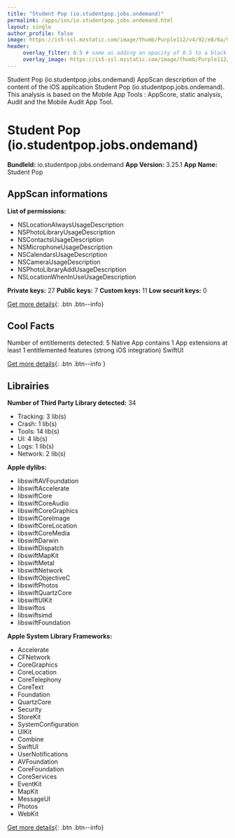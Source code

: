 ```yaml
---
title: "Student Pop (io.studentpop.jobs.ondemand)"
permalink: /apps/ios/io.studentpop.jobs.ondemand.html
layout: single
author_profile: false
image: https://is5-ssl.mzstatic.com/image/thumb/Purple112/v4/92/e8/6a/92e86a6b-6a0d-4f77-b7ff-f0e72a84b93f/AppIcon-0-0-1x_U007emarketing-0-0-0-7-0-0-sRGB-0-0-0-GLES2_U002c0-512MB-85-220-0-0.png/512x512bb.jpg
header: 
     overlay_filter: 0.5 # same as adding an opacity of 0.5 to a black background
     overlay_image: https://is5-ssl.mzstatic.com/image/thumb/Purple112/v4/92/e8/6a/92e86a6b-6a0d-4f77-b7ff-f0e72a84b93f/AppIcon-0-0-1x_U007emarketing-0-0-0-7-0-0-sRGB-0-0-0-GLES2_U002c0-512MB-85-220-0-0.png/512x512bb.jpg
---
```

Student Pop (io.studentpop.jobs.ondemand) AppScan description of the content of the iOS application Student Pop (io.studentpop.jobs.ondemand). This analysis is based on the Mobile App Tools : AppScore, static analysis, Audit and the Mobile Audit App Tool.

# Student Pop (io.studentpop.jobs.ondemand)

**BundleId:** io.studentpop.jobs.ondemand
**App Version:** 3.25.1
**App Name:** Student Pop


## AppScan informations 

**List of permissions:** 
- NSLocationAlwaysUsageDescription
- NSPhotoLibraryUsageDescription
- NSContactsUsageDescription
- NSMicrophoneUsageDescription
- NSCalendarsUsageDescription
- NSCameraUsageDescription
- NSPhotoLibraryAddUsageDescription
- NSLocationWhenInUseUsageDescription
  
  
**Private keys:** 27
**Public keys:** 7
**Custom keys:** 11
**Low securit keys:** 0
  
[Get more details](/pricing.html){: .btn .btn--info}

## Cool Facts

Number of entitlements detected: 5
Native App
contains 1 App extensions
at least 1 entitlemented features (strong iOS integration)
SwiftUI
  
[Get more details](/pricing.html){: .btn .btn--info }

## Librairies 
**Number of Third Party Library detected:** 34
- Tracking: 3 lib(s)
- Crash: 1 lib(s)
- Tools: 14 lib(s)
- UI: 4 lib(s)
- Logs: 1 lib(s)
- Network: 2 lib(s)


**Apple dylibs:**
- libswiftAVFoundation
- libswiftAccelerate
- libswiftCore
- libswiftCoreAudio
- libswiftCoreGraphics
- libswiftCoreImage
- libswiftCoreLocation
- libswiftCoreMedia
- libswiftDarwin
- libswiftDispatch
- libswiftMapKit
- libswiftMetal
- libswiftNetwork
- libswiftObjectiveC
- libswiftPhotos
- libswiftQuartzCore
- libswiftUIKit
- libswiftos
- libswiftsimd
- libswiftFoundation


**Apple System Library Frameworks:**
- Accelerate
- CFNetwork
- CoreGraphics
- CoreLocation
- CoreTelephony
- CoreText
- Foundation
- QuartzCore
- Security
- StoreKit
- SystemConfiguration
- UIKit
- Combine
- SwiftUI
- UserNotifications
- AVFoundation
- CoreFoundation
- CoreServices
- EventKit
- MapKit
- MessageUI
- Photos
- WebKit


  
[Get more details](/pricing.html){: .btn .btn--info}

